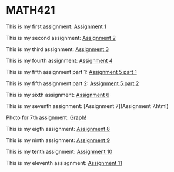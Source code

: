 # MATH421
 
This is my first assignment: [Assignment 1](Assignment1.html) 

This is my second assignment: [Assignment 2](Assignment2.html) 

This is my third assignment: [Assignment 3](Assignment3.html)

This is my fourth assignment: [Assignment 4](Assignment4.html)

This is my fifth assignment part 1: [Assignment 5 part 1](Assignment5_part1.html)

This is my fifth assignment part 2: [Assignment 5 part 2](Assignment5_part2.html)

This is my sixth assignment: [Assignment 6](Assignment6.html) 

This is my seventh assignment: [Assignment 7](Assignment 7.html)

Photo for 7th assignment: [Graph!](Graph!.png)

This is my eigth assignment: [Assignment 8](Assignment8.html)

This is my ninth assignment: [Assignment 9](Assignment9.html)

This is my tenth assignment: [Assignment 10](assignment10.html)

This is my eleventh assisgnment: [Assignment 11](assignment11.html)
